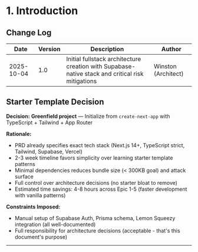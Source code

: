 # 1. Introduction

## Change Log

| Date | Version | Description | Author |
|------|---------|-------------|--------|
| 2025-10-04 | 1.0 | Initial fullstack architecture creation with Supabase-native stack and critical risk mitigations | Winston (Architect) |

## Starter Template Decision

**Decision:** **Greenfield project** — Initialize from `create-next-app` with TypeScript + Tailwind + App Router

**Rationale:**
- PRD already specifies exact tech stack (Next.js 14+, TypeScript strict, Tailwind, Supabase, Vercel)
- 2-3 week timeline favors simplicity over learning starter template patterns
- Minimal dependencies reduces bundle size (< 300KB goal) and attack surface
- Full control over architecture decisions (no starter bloat to remove)
- Estimated time savings: 4-8 hours across Epic 1-5 (faster development with vanilla patterns)

**Constraints Imposed:**
- Manual setup of Supabase Auth, Prisma schema, Lemon Squeezy integration (all well-documented)
- Full responsibility for architecture decisions (acceptable - that's this document's purpose)

---
